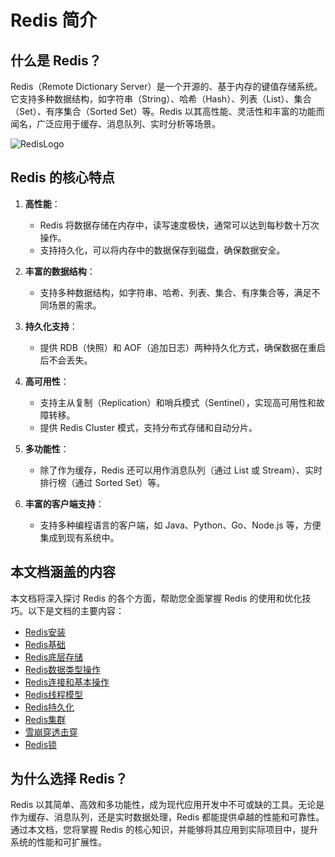 # Redis 简介

## 什么是 Redis？

Redis（Remote Dictionary Server）是一个开源的、基于内存的键值存储系统。它支持多种数据结构，如字符串（String）、哈希（Hash）、列表（List）、集合（Set）、有序集合（Sorted Set）等。Redis 以其高性能、灵活性和丰富的功能而闻名，广泛应用于缓存、消息队列、实时分析等场景。

![RedisLogo](https://pic.crazytaxii.com/Redis_Logo.png)

## Redis 的核心特点

1. **高性能**：
    - Redis 将数据存储在内存中，读写速度极快，通常可以达到每秒数十万次操作。
    - 支持持久化，可以将内存中的数据保存到磁盘，确保数据安全。

2. **丰富的数据结构**：
    - 支持多种数据结构，如字符串、哈希、列表、集合、有序集合等，满足不同场景的需求。

3. **持久化支持**：
    - 提供 RDB（快照）和 AOF（追加日志）两种持久化方式，确保数据在重启后不会丢失。

4. **高可用性**：
    - 支持主从复制（Replication）和哨兵模式（Sentinel），实现高可用性和故障转移。
    - 提供 Redis Cluster 模式，支持分布式存储和自动分片。

5. **多功能性**：
    - 除了作为缓存，Redis 还可以用作消息队列（通过 List 或 Stream）、实时排行榜（通过 Sorted Set）等。

6. **丰富的客户端支持**：
    - 支持多种编程语言的客户端，如 Java、Python、Go、Node.js 等，方便集成到现有系统中。

## 本文档涵盖的内容

本文档将深入探讨 Redis 的各个方面，帮助您全面掌握 Redis 的使用和优化技巧。以下是文档的主要内容：

- [Redis安装](/front/database/redis/redis-install)
- [Redis基础](/front/database/redis/redis-basic)
- [Redis底层存储](/front/database/redis/underlying-storage)
- [Redis数据类型操作](/front/database/redis/data-type-operation)
- [Redis连接和基本操作](/front/database/redis/basic-operation)
- [Redis线程模型](/front/database/redis/thread-model)
- [Redis持久化](/front/database/redis/persistence)
- [Redis集群](/front/database/redis/cluster)
- [雪崩穿透击穿](/front/database/redis/redis-avalanche-guard)
- [Redis锁](/front/database/redis/redis-lock)

## 为什么选择 Redis？

Redis 以其简单、高效和多功能性，成为现代应用开发中不可或缺的工具。无论是作为缓存、消息队列，还是实时数据处理，Redis 都能提供卓越的性能和可靠性。通过本文档，您将掌握 Redis 的核心知识，并能够将其应用到实际项目中，提升系统的性能和可扩展性。



